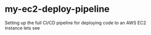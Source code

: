 # my-ec2-deploy-pipeline
Setting up the full CI/CD pipeline for deploying code to an AWS EC2 instance
lets see
